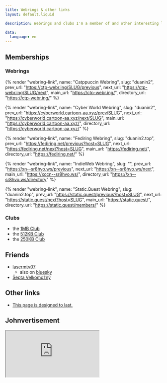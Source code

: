 ```yaml
---
title: Webrings & other links
layout: default.liquid

description: Webrings and clubs I'm a member of and other interesting links

data:
  language: en
---
```


## Memberships
### Webrings
{% render "webring-link", name: "Catppuccin Webring", slug: "duanin2", prev_url: "https://ctp-webr.ing/SLUG/previous", next_url: "https://ctp-webr.ing/SLUG/next", main_url: "https://ctp-webr.ing/", directory_url: "https://ctp-webr.ing/" %}

{% render "webring-link", name: "Cyber World Webring", slug: "duanin2", prev_url: "https://cyberworld.cartoon-aa.xyz/prev/SLUG", next_url: "https://cyberworld.cartoon-aa.xyz/next/SLUG", main_url: "https://cyberworld.cartoon-aa.xyz/", directory_url: "https://cyberworld.cartoon-aa.xyz/" %}

{% render "webring-link", name: "Fediring Webring", slug: "duanin2.top", prev_url: "https://fediring.net/previous?host=SLUG", next_url: "https://fediring.net/next?host=SLUG", main_url: "https://fediring.net/", directory_url: "https://fediring.net/" %}

{% render "webring-link", name: "IndieWeb Webring", slug: "", prev_url: "https://xn--sr8hvo.ws/previous", next_url: "https://xn--sr8hvo.ws/next", main_url: "https://xccn--sr8hvo.ws/", directory_url: "https://xn--sr8hvo.ws/directory" %}

{% render "webring-link", name: "Static.Quest Webring", slug: "duanin2.top", prev_url: "https://static.quest/previous?host=SLUG", next_url: "https://static.quest/next?host=SLUG", main_url: "https://static.quest/", directory_url: "https://static.quest/members/" %}

### Clubs
- the <a rel="directory" href="https://1mb.club">1MB Club</a>
- the <a rel="directory" href="https://512kb.club/">512KB Club</a>
- the <a rel="directory" href="https://250kb.club/">250KB Club</a>

## Friends
- <a href="http://lasermtv07.com/" rel="friend met">lasermtv07</a>
  - also on <a href="https://bsky.app/profile/lasermtv07.bsky.social" rel="friend met">bluesky</a>
- <a href="https://bsky.app/profile/septavelkomozny.czesky.online" rel="friend met">Šepta Velkomožný</a>

## Other links
- [This page is designed to last.](http://jeffhuang.com/designed_to_last/)

## Johnvertisement
<iframe class="johnvertisement" src="https://john.citrons.xyz/embed?ref=duanin2.top" loading="lazy" referrerpolicy="origin" ></iframe>